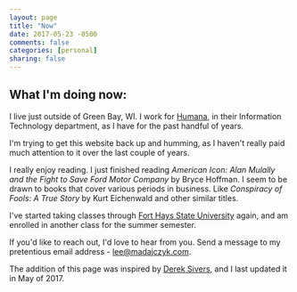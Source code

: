 ```yaml
---
layout: page
title: "Now"
date: 2017-05-23 -0500
comments: false
categories: [personal]
sharing: false
---
```


## What I'm doing now:

I live just outside of Green Bay, WI.  I work for [Humana][1], in their Information Technology department, as I have for the past handful of years.

I'm trying to get this website back up and humming, as I haven't really paid much attention to it over the last couple of years.

I really enjoy reading.  I just finished reading *American Icon: Alan Mulally and the Fight to Save Ford Motor Company* by Bryce Hoffman.
I seem to be drawn to books that cover various periods in business.  Like *Conspiracy of Fools: A True Story* by Kurt Eichenwald and other similar titles.

I've started taking classes through [Fort Hays State University][2] again, and am enrolled in another class for the summer semester.

If you'd like to reach out, I'd love to hear from you.  Send a message to my pretentious email address - lee@madajczyk.com.

The addition of this page was inspired by [Derek Sivers][3], and I last updated it in May of 2017.

[1]: https://www.humana.com/
[2]: https://www.fhsu.edu/
[3]: http://sivers.org/now
